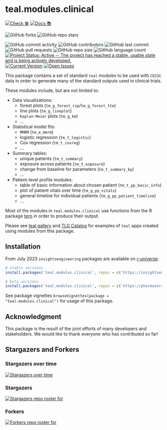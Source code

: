 # teal.modules.clinical

<!-- start badges -->
[![Check 🛠](https://github.com/insightsengineering/teal.modules.clinical/actions/workflows/check.yaml/badge.svg)](https://insightsengineering.github.io/teal.modules.clinical/main/unit-test-report/) [![Docs 📚](https://github.com/insightsengineering/teal.modules.clinical/actions/workflows/docs.yaml/badge.svg)](https://insightsengineering.github.io/teal.modules.clinical/)

![GitHub forks](https://img.shields.io/github/forks/insightsengineering/teal.modules.clinical?style=social)
![GitHub repo stars](https://img.shields.io/github/stars/insightsengineering/teal.modules.clinical?style=social)

![GitHub commit activity](https://img.shields.io/github/commit-activity/m/insightsengineering/teal.modules.clinical)
![GitHub contributors](https://img.shields.io/github/contributors/insightsengineering/teal.modules.clinical)
![GitHub last commit](https://img.shields.io/github/last-commit/insightsengineering/teal.modules.clinical)
![GitHub pull requests](https://img.shields.io/github/issues-pr/insightsengineering/teal.modules.clinical)
![GitHub repo size](https://img.shields.io/github/repo-size/insightsengineering/teal.modules.clinical)
![GitHub language count](https://img.shields.io/github/languages/count/insightsengineering/teal.modules.clinical)
[![Project Status: Active -- The project has reached a stable, usable state and is being actively developed.](https://www.repostatus.org/badges/latest/active.svg)](https://www.repostatus.org/#active)
[![Current Version](https://img.shields.io/github/r-package/v/insightsengineering/teal.modules.clinical/main?color=purple&label=package%20version)](https://github.com/insightsengineering/teal.modules.clinical/tree/main)
[![Open Issues](https://img.shields.io/github/issues-raw/insightsengineering/teal.modules.clinical?color=red&label=open%20issues)](https://github.com/insightsengineering/teal.modules.clinical/issues?q=is%3Aissue+is%3Aopen+sort%3Aupdated-desc)
<!-- end badges -->

This package contains a set of standard `teal` modules to be used with `CDISC` data in order to generate many of the standard outputs used in clinical trials.

These modules include, but are not limited to:

<!-- markdownlint-disable MD007 MD030 -->
-   Data visualizations:
    -   forest plots (`tm_g_forest_rsp`/`tm_g_forest_tte`)
    -   line plots (`tm_g_lineplot`)
    -   `Kaplan-Meier` plots (`tm_g_km`)
    -   ...
-   Statistical model fits:
    -   `MMRM` (`tm_a_mmrm`)
    -   logistic regression (`tm_t_logistic`)
    -   Cox regression (`tm_t_coxreg`)
    -   ...
-   Summary tables:
    -   unique patients (`tm_t_summary`)
    -   exposure across patients (`tm_t_exposure`)
    -   change from baseline for parameters (`tm_t_summary_by`)
    -   ...
-   Patient-level profile modules:
    -   table of basic information about chosen patient (`tm_t_pp_basic_info`)
    -   plot of patient vitals over time (`tm_g_pp_vitals`)
    -   general timeline for individual patients (`tm_g_pp_patient_timeline`)
    -   ...

<!-- markdownlint-enable MD007 MD030 -->

Most of the modules in `teal.modules.clinical` use functions from the R package [tern](https://insightsengineering.github.io/tern/) in order to produce their output.

Please see [teal gallery](https://insightsengineering.github.io/teal.gallery/main/) and [TLG Catalog](https://insightsengineering.github.io/tlg-catalog/) for examples of `teal` apps created using modules from this package.

## Installation

From July 2023 `insightsengineering` packages are available on [r-universe](https://r-universe.dev/).

```r
# stable versions
install.packages('teal.modules.clinical', repos = c('https://insightsengineering.r-universe.dev', 'https://cloud.r-project.org'))

# beta versions
install.packages('teal.modules.clinical', repos = c('https://pharmaverse.r-universe.dev', 'https://cloud.r-project.org'))
```

See package vignettes `browseVignettes(package = "teal.modules.clinical")` for usage of this package.

## Acknowledgment

This package is the result of the joint efforts of many developers and stakeholders. We would like to thank everyone who has contributed so far!

## Stargazers and Forkers

### Stargazers over time

[![Stargazers over time](https://starchart.cc/insightsengineering/teal.modules.clinical.svg)](https://starchart.cc/insightsengineering/teal.modules.clinical)

### Stargazers

[![Stargazers repo roster for](https://reporoster.com/stars/insightsengineering/teal.modules.clinical)](https://github.com/insightsengineering/teal.modules.clinical/stargazers)

### Forkers

[![Forkers repo roster for](https://reporoster.com/forks/insightsengineering/teal.modules.clinical)](https://github.com/insightsengineering/teal.modules.clinical/network/members)

